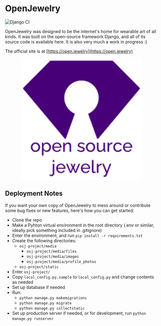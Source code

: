 # OpenJewelry
![Django CI](https://github.com/azzeloof/osj/actions/workflows/django.yml/badge.svg)

OpenJewelry was designed to be the internet's home for wearable art of all kinds. It was built on the open-source framework Django, and all of its source code is available here. It is also very much a work in progress :)

The official site is at [https://open.jewelry](https://open.jewelry)

<div align="center">
<img src="assets/logo/osj-logo-full.svg" width="400" />
</div>

## Deployment Notes
If you want your own copy of OpenJewelry to mess around or contribute some bug fixes or new features, here's how you can get started:
- Clone the repo
- Make a Pyhton virtual environment in the root directory (.env or similar, ideally pick something included in .gitignore)
- Enter the environment, and run `pip install -r requirements.txt`
- Create the following directories:
  - `osj-project/media`
    - `osj-project/media/files`
    - `osj-project/media/images`
    - `osj-project/media/profile_photos`
  - `osj-project/static`
- Enter `osj-project/`
- Copy `local_config.py.sample` to `local_config.py` and change contents as needed
- Set up database if needed
- Run:
  - `python manage.py makemigrations`
  - `python manage.py migrate`
  - `python manage.py collectstatic`
 - Set up production server if needed, or for development, run `python manage.py runserver`
 
